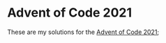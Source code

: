 # Advent of Code 2021

These are my solutions for the [Advent of Code 2021](https://adventofcode.com/2021);